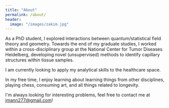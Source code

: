 ```yaml
---
title: "About"
permalink: /about/
header:
  image: "/images/zakim.jpg"
---
```


As a PhD student, I explored interactions between quantum/statistical field theory and geometry.
Towards the end of my graduate studies, I worked within a cross-disciplinary group at the
 National Center for Tumor Diseases Heidelberg, developing novel (unsupervised) methods to identify
  capillary structures within tissue samples.

  I am currently looking to apply my analytical skills to the healthcare space.

  In my free time, I enjoy learning about learning things from other disciplines, playing chess,
  consuming art, and all things related to longevity.

  I'm always looking for interesting problems, feel free to contact me at jmann277@gmail.com!
